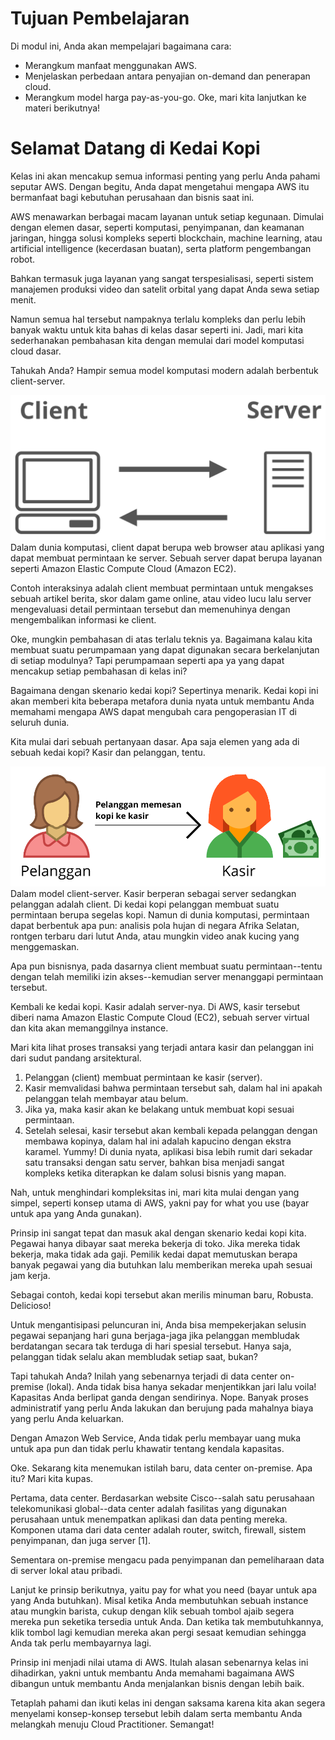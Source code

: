 # Tujuan Pembelajaran
Di modul ini, Anda akan mempelajari bagaimana cara:

 - Merangkum manfaat menggunakan AWS.
 - Menjelaskan perbedaan antara penyajian on-demand dan penerapan cloud.
 - Merangkum model harga pay-as-you-go.
Oke, mari kita lanjutkan ke materi berikutnya!

# Selamat Datang di Kedai Kopi
Kelas ini akan mencakup semua informasi penting yang perlu Anda pahami seputar AWS. Dengan begitu, Anda dapat mengetahui mengapa AWS itu bermanfaat bagi kebutuhan perusahaan dan bisnis saat ini.

AWS menawarkan berbagai macam layanan untuk setiap kegunaan. Dimulai dengan elemen dasar, seperti komputasi, penyimpanan, dan keamanan jaringan, hingga solusi kompleks seperti blockchain, machine learning, atau artificial intelligence (kecerdasan buatan), serta platform pengembangan robot.

Bahkan termasuk juga layanan yang sangat terspesialisasi, seperti sistem manajemen produksi video dan satelit orbital yang dapat Anda sewa setiap menit.

Namun semua hal tersebut nampaknya terlalu kompleks dan perlu lebih banyak waktu untuk kita bahas di kelas dasar seperti ini. Jadi, mari kita sederhanakan pembahasan kita dengan memulai dari model komputasi cloud dasar.

Tahukah Anda? Hampir semua model komputasi modern adalah berbentuk client-server.
<center><img src="img/client-server.png"></center>
Dalam dunia komputasi, client dapat berupa web browser atau aplikasi yang dapat membuat permintaan ke server. Sebuah server dapat berupa layanan seperti Amazon Elastic Compute Cloud (Amazon EC2).

Contoh interaksinya adalah client membuat permintaan untuk mengakses sebuah artikel berita, skor dalam game online, atau video lucu lalu server mengevaluasi detail permintaan tersebut dan memenuhinya dengan mengembalikan informasi ke client.

Oke, mungkin pembahasan di atas terlalu teknis ya. Bagaimana kalau kita membuat suatu perumpamaan yang dapat digunakan secara berkelanjutan di setiap modulnya? Tapi perumpamaan seperti apa ya yang dapat mencakup setiap pembahasan di kelas ini?

Bagaimana dengan skenario kedai kopi? Sepertinya menarik. Kedai kopi ini akan memberi kita beberapa metafora dunia nyata untuk membantu Anda memahami mengapa AWS dapat mengubah cara pengoperasian IT di seluruh dunia.

Kita mulai dari sebuah pertanyaan dasar. Apa saja elemen yang ada di sebuah kedai kopi? Kasir dan pelanggan, tentu.
<center><img src="img/pelangkasir.png"></center>
Dalam model client-server. Kasir berperan sebagai server sedangkan pelanggan adalah client. Di kedai kopi pelanggan membuat suatu permintaan berupa segelas kopi. Namun di dunia komputasi, permintaan dapat berbentuk apa pun: analisis pola hujan di negara Afrika Selatan, rontgen terbaru dari lutut Anda, atau mungkin video anak kucing yang menggemaskan.

Apa pun bisnisnya, pada dasarnya client membuat suatu permintaan--tentu dengan telah memiliki izin akses--kemudian server menanggapi permintaan tersebut.

Kembali ke kedai kopi. Kasir adalah server-nya. Di AWS, kasir tersebut diberi nama Amazon Elastic Compute Cloud (EC2), sebuah server virtual dan kita akan memanggilnya instance.

Mari kita lihat proses transaksi yang terjadi antara kasir dan pelanggan ini dari sudut pandang arsitektural.

 1. Pelanggan (client) membuat permintaan ke kasir (server).
 2. Kasir memvalidasi bahwa permintaan tersebut sah, dalam hal ini apakah pelanggan telah membayar atau belum.
 3. Jika ya, maka kasir akan ke belakang untuk membuat kopi sesuai permintaan.
 4. Setelah selesai, kasir tersebut akan kembali kepada pelanggan dengan membawa kopinya, dalam hal ini adalah kapucino dengan ekstra karamel. Yummy!
Di dunia nyata, aplikasi bisa lebih rumit dari sekadar satu transaksi dengan satu server, bahkan bisa menjadi sangat kompleks ketika diterapkan ke dalam solusi bisnis yang mapan.

Nah, untuk menghindari kompleksitas ini, mari kita mulai dengan yang simpel, seperti konsep utama di AWS, yakni pay for what you use (bayar untuk apa yang Anda gunakan).

Prinsip ini sangat tepat dan masuk akal dengan skenario kedai kopi kita. Pegawai hanya dibayar saat mereka bekerja di toko. Jika mereka tidak bekerja, maka tidak ada gaji. Pemilik kedai dapat memutuskan berapa banyak pegawai yang dia butuhkan lalu memberikan mereka upah sesuai jam kerja.

Sebagai contoh, kedai kopi tersebut akan merilis minuman baru, Robusta. Delicioso!

Untuk mengantisipasi peluncuran ini, Anda bisa mempekerjakan selusin pegawai sepanjang hari guna berjaga-jaga jika pelanggan membludak berdatangan secara tak terduga di hari spesial tersebut. Hanya saja, pelanggan tidak selalu akan membludak setiap saat, bukan?

Tapi tahukah Anda? Inilah yang sebenarnya terjadi di data center on-premise (lokal). Anda tidak bisa hanya sekadar menjentikkan jari lalu voila! Kapasitas Anda berlipat ganda dengan sendirinya. Nope. Banyak proses administratif yang perlu Anda lakukan dan berujung pada mahalnya biaya yang perlu Anda keluarkan.

Dengan Amazon Web Service, Anda tidak perlu membayar uang muka untuk apa pun dan tidak perlu khawatir tentang kendala kapasitas.

Oke. Sekarang kita menemukan istilah baru, data center on-premise. Apa itu? Mari kita kupas.

Pertama, data center. Berdasarkan website Cisco--salah satu perusahaan telekomunikasi global--data center adalah fasilitas yang digunakan perusahaan untuk menempatkan aplikasi dan data penting mereka. Komponen utama dari data center adalah router, switch, firewall, sistem penyimpanan, dan juga server [1].

Sementara on-premise mengacu pada penyimpanan dan pemeliharaan data di server lokal atau pribadi.

Lanjut ke prinsip berikutnya, yaitu pay for what you need (bayar untuk apa yang Anda butuhkan). Misal ketika Anda membutuhkan sebuah instance atau mungkin barista, cukup dengan klik sebuah tombol ajaib segera mereka pun seketika tersedia untuk Anda. Dan ketika tak membutuhkannya, klik tombol lagi kemudian mereka akan pergi sesaat kemudian sehingga Anda tak perlu membayarnya lagi.

Prinsip ini menjadi nilai utama di AWS. Itulah alasan sebenarnya kelas ini dihadirkan, yakni untuk membantu Anda memahami bagaimana AWS dibangun untuk membantu Anda menjalankan bisnis dengan lebih baik.

Tetaplah pahami dan ikuti kelas ini dengan saksama karena kita akan segera menyelami konsep-konsep tersebut lebih dalam serta membantu Anda melangkah menuju Cloud Practitioner. Semangat!